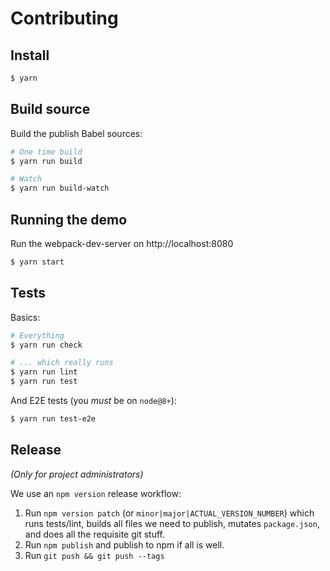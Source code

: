 Contributing
============

## Install

```sh
$ yarn
```

## Build source

Build the publish Babel sources:

```sh
# One time build
$ yarn run build

# Watch
$ yarn run build-watch
```

## Running the demo

Run the webpack-dev-server on http://localhost:8080

```sh
$ yarn start
```

## Tests

Basics:

```sh
# Everything
$ yarn run check

# ... which really runs
$ yarn run lint
$ yarn run test
```

And E2E tests (you _must_ be on `node@8+`):

```sh
$ yarn run test-e2e
```

## Release

_(Only for project administrators)_

We use an `npm version` release workflow:

1. Run `npm version patch` (or `minor|major|ACTUAL_VERSION_NUMBER`) which runs
   tests/lint, builds all files we need to publish, mutates `package.json`,
   and does all the requisite git stuff.
2. Run `npm publish` and publish to npm if all is well.
3. Run `git push && git push --tags`
